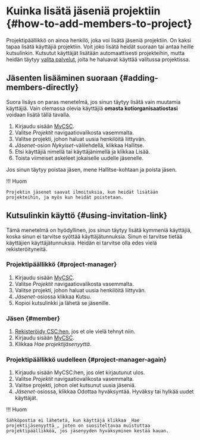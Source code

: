 
# Kuinka lisätä jäseniä projektiin {#how-to-add-members-to-project}

Projektipäällikkö on ainoa henkilö, joka voi lisätä jäseniä projektiin. On kaksi tapaa lisätä käyttäjiä projektiin. Voit joko lisätä heidät suoraan tai antaa heille kutsulinkin. Kutsutut käyttäjät lisätään automaattisesti projekteihin, mutta heidän täytyy [valita palvelut](how-to-add-service-access-for-project.md), joita he haluavat käyttää valitussa projektissa.

## Jäsenten lisääminen suoraan {#adding-members-directly}

Suora lisäys on paras menetelmä, jos sinun täytyy lisätä vain muutamia käyttäjiä. Vain olemassa olevia käyttäjiä **omasta kotiorganisaatiostasi** voidaan lisätä tällä tavalla.

1. Kirjaudu sisään [MyCSC](http://my.csc.fi).
1. Valitse _Projektit_ navigaatiovalikosta vasemmalta.
1. Valitse projekti, johon haluat uusia henkilöitä liittyvän.
1. _Jäsenet_-osion _Nykyiset_-välilehdellä, klikkaa Hallitse.
1. Etsi käyttäjiä nimellä tai käyttäjänimellä ja klikkaa Lisää.
1. Toista viimeiset askeleet jokaiselle uudelle jäsenelle.

Jos sinun täytyy poistaa jäsen, mene Hallitse-kohtaan ja poista jäsen.

!!! Huom

    Projektin jäsenet saavat ilmoituksia, kun heidät lisätään projekteihin, ja myös kun heidät poistetaan.

## Kutsulinkin käyttö {#using-invitation-link}

Tämä menetelmä on hyödyllinen, jos sinun täytyy lisätä kymmeniä käyttäjiä, koska sinun ei tarvitse syöttää käyttäjätunnuksia. Sinun ei tarvitse tietää käyttäjien käyttäjätunnuksia. Heidän ei tarvitse olla edes vielä rekisteröityneitä.

### Projektipäällikkö {#project-manager}

1. Kirjaudu sisään [MyCSC](http://my.csc.fi).
1. Valitse _Projektit_ navigaatiovalikosta vasemmalta.
1. Valitse projekti, johon haluat uusia henkilöitä liittyvän.
1. _Jäsenet_-osiossa klikkaa Kutsu.
1. Kopioi kutsulinkki ja lähetä se jäsenille.

### Jäsen {#member}

1. [Rekisteröidy CSC:hen](how-to-create-new-user-account.md), jos et ole vielä tehnyt niin.
1. Kirjaudu sisään [MyCSC](http://my.csc.fi).
1. Klikkaa _Hae projektijäsenyyttä_.

### Projektipäällikkö uudelleen {#project-manager-again}

1. Kirjaudu sisään MyCSC:hen, jos olet kirjautunut ulos.
1. Valitse _Projektit_ navigaatiovalikosta vasemmalta.
1. Valitse projekti, johon olet kutsunut uusia jäseniä.
1. _Jäsenet_-osiossa, klikkaa Odottaa hyväksyntää. Hyväksy tai hylkää uudet käyttäjät.

!!! Huom

    Sähköpostia ei lähetetä, kun käyttäjä klikkaa _Hae projektijäsenyyttä_, joten on suositeltavaa muistuttaa projektipäällikköä, jos jäsenyyden hyväksyminen kestää kauan.
